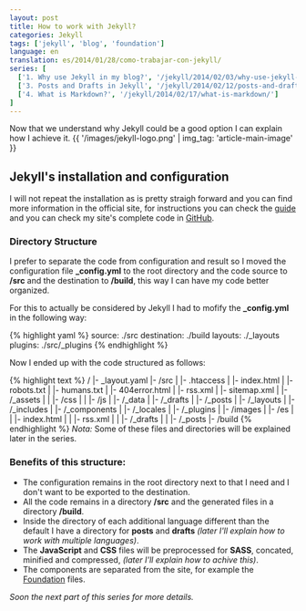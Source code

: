 ```yaml
---
layout: post
title: How to work with Jekyll?
categories: Jekyll
tags: ['jekyll', 'blog', 'foundation']
language: en
translation: es/2014/01/28/como-trabajar-con-jekyll/
series: [
  ['1. Why use Jekyll in my blog?', '/jekyll/2014/02/03/why-use-jekyll-in-my-blog/'],
  ['3. Posts and Drafts in Jekyll', '/jekyll/2014/02/12/posts-and-drafts-jekyll/'],
  ['4. What is Markdown?', '/jekyll/2014/02/17/what-is-markdown/']
]
---
```

Now that we understand why Jekyll could be a good option I can explain
how I achieve it.
{{ '/images/jekyll-logo.png' | img_tag: 'article-main-image' }}

## Jekyll's installation and configuration
I will not repeat the installation as is pretty straigh forward and you
can find more information in the official site, for instructions you can
check the [guide](https://github.com/nestormata/my-static-blog/) and you
can check my site's complete code in [GitHub](https://github.com/nestormata/my-static-blog).

### Directory Structure
I prefer to separate the code from configuration and result so I moved
the configuration file __\_config.yml__ to the root directory and the
code source to __/src__ and the destination to __/build__, this way I
can have my code better organized.

For this to actually be considered by Jekyll I had to mofify the
__\_config.yml__ in the following way:

{% highlight yaml %}
source:       ./src
destination:  ./build
layouts:      ./_layouts
plugins:      ./src/_plugins
{% endhighlight %}

Now I ended up with the code structured as follows:

{% highlight text %}
/
|- _layout.yaml
|- /src
|  |- .htaccess
|  |- index.html
|  |- robots.txt
|  |- humans.txt
|  |- 404error.html
|  |- rss.xml
|  |- sitemap.xml
|  |- /_assets
|  |  |- /css
|  |  |- /js
|  |- /_data
|  |- /_drafts
|  |- /_posts
|  |- /_layouts
|  |- /_includes
|  |- /_components
|  |- /_locales
|  |- /_plugins
|  |- /images
|  |- /es
|  |  |- index.html
|  |  |- rss.xml
|  |  |- /_drafts
|  |  |- /_posts
|- /build
{% endhighlight %}
_Nota:_ Some of these files and directories will be explained later in the series.

### Benefits of this structure:
- The configuration remains in the root directory next to that I need
  and I don't want to be exported to the destination.
- All the code remains in a directory __/src__ and the generated files
  in a directory __/build__.
- Inside the directory of each additional language different than the
  default I have a directory for __posts__ and __drafts__ _(later I'll
explain how to work with multiple languages)_.
- The __JavaScript__ and __CSS__ files will be preprocessed for
  __SASS__, concated, minified and compressed, _(later I'll explain how
to achive this)_.
- The components are separated from the site, for example the
  [Foundation](http://foundation.zurb.com/) files.

_Soon the next part of this series for more details._
